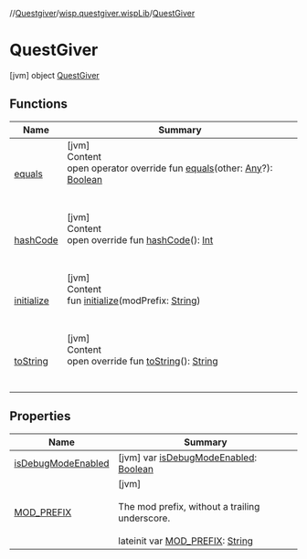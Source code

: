 //[Questgiver](../../index.md)/[wisp.questgiver.wispLib](../index.md)/[QuestGiver](index.md)



# QuestGiver  
 [jvm] object [QuestGiver](index.md)   


## Functions  
  
|  Name|  Summary| 
|---|---|
| [equals](../-service-locator/index.md#kotlin/Any/equals/#kotlin.Any?/PointingToDeclaration/)| [jvm]  <br>Content  <br>open operator override fun [equals](../-service-locator/index.md#kotlin/Any/equals/#kotlin.Any?/PointingToDeclaration/)(other: [Any](https://kotlinlang.org/api/latest/jvm/stdlib/kotlin/-any/index.html)?): [Boolean](https://kotlinlang.org/api/latest/jvm/stdlib/kotlin/-boolean/index.html)  <br><br><br>
| [hashCode](../-service-locator/index.md#kotlin/Any/hashCode/#/PointingToDeclaration/)| [jvm]  <br>Content  <br>open override fun [hashCode](../-service-locator/index.md#kotlin/Any/hashCode/#/PointingToDeclaration/)(): [Int](https://kotlinlang.org/api/latest/jvm/stdlib/kotlin/-int/index.html)  <br><br><br>
| [initialize](initialize.md)| [jvm]  <br>Content  <br>fun [initialize](initialize.md)(modPrefix: [String](https://kotlinlang.org/api/latest/jvm/stdlib/kotlin/-string/index.html))  <br><br><br>
| [toString](../-service-locator/index.md#kotlin/Any/toString/#/PointingToDeclaration/)| [jvm]  <br>Content  <br>open override fun [toString](../-service-locator/index.md#kotlin/Any/toString/#/PointingToDeclaration/)(): [String](https://kotlinlang.org/api/latest/jvm/stdlib/kotlin/-string/index.html)  <br><br><br>


## Properties  
  
|  Name|  Summary| 
|---|---|
| [isDebugModeEnabled](index.md#wisp.questgiver.wispLib/QuestGiver/isDebugModeEnabled/#/PointingToDeclaration/)|  [jvm] var [isDebugModeEnabled](index.md#wisp.questgiver.wispLib/QuestGiver/isDebugModeEnabled/#/PointingToDeclaration/): [Boolean](https://kotlinlang.org/api/latest/jvm/stdlib/kotlin/-boolean/index.html)   <br>
| [MOD_PREFIX](index.md#wisp.questgiver.wispLib/QuestGiver/MOD_PREFIX/#/PointingToDeclaration/)|  [jvm] <br><br>The mod prefix, without a trailing underscore.<br><br>lateinit var [MOD_PREFIX](index.md#wisp.questgiver.wispLib/QuestGiver/MOD_PREFIX/#/PointingToDeclaration/): [String](https://kotlinlang.org/api/latest/jvm/stdlib/kotlin/-string/index.html)   <br>

